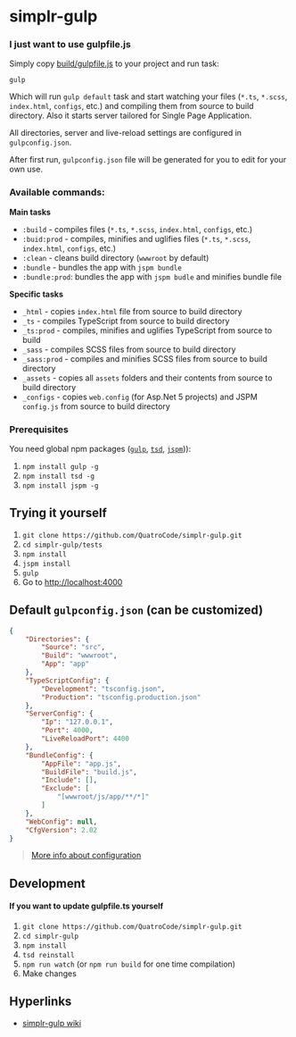 # simplr-gulp

### I just want to use gulpfile.js
Simply copy [build/gulpfile.js](https://github.com/QuatroCode/simplr-gulp/blob/master/build/gulpfile.js) to your project and run task:
```
gulp
```
Which will run `gulp default` task and start watching your files (`*.ts`, `*.scss`, `index.html`, `configs`, etc.) and compiling them from source to build directory. Also it starts server tailored for Single Page Application.

All directories, server and live-reload settings are configured in `gulpconfig.json`.

After first run, `gulpconfig.json` file will be generated for you to edit for your own use.

### Available commands:
**Main tasks**
* `:build` - compiles files (`*.ts`, `*.scss`, `index.html`, `configs`, etc.)
* `:buid:prod` - compiles, minifies and uglifies files (`*.ts`, `*.scss`, `index.html`, `configs`, etc.)
* `:clean` - cleans build directory (`wwwroot` by default)
* `:bundle` - bundles the app with `jspm bundle`
* `:bundle:prod`: bundles the app with `jspm budle` and minifies bundle file

**Specific tasks**
* `_html` - copies `index.html` file from source to build directory
* `_ts` - compiles TypeScript from source to build directory
* `_ts:prod` - compiles, minifies and uglifies TypeScript from source to build
* `_sass` - compiles SCSS files from source to build directory
* `_sass:prod` - compiles and minifies SCSS files from source to build directory
* `_assets` - copies all `assets` folders and their contents from source to build directory
* `_configs` - copies `web.config` (for Asp.Net 5 projects) and JSPM `config.js` from source to build directory

### Prerequisites
You need global npm packages ([`gulp`](https://github.com/gulpjs/gulp), [`tsd`](https://github.com/DefinitelyTyped/tsd), [`jspm`](https://github.com/jspm/jspm-cli))):

1. `npm install gulp -g`
2. `npm install tsd -g`
3. `npm install jspm -g`

## Trying it yourself
1. `git clone https://github.com/QuatroCode/simplr-gulp.git`
2. `cd simplr-gulp/tests`
3. `npm install`
4. `jspm install`
5. `gulp`
6. Go to [http://localhost:4000](http://localhost:4000)

## Default `gulpconfig.json` (can be customized)
```json
{
    "Directories": {
        "Source": "src",
        "Build": "wwwroot",
        "App": "app"
    },
    "TypeScriptConfig": {
        "Development": "tsconfig.json",
        "Production": "tsconfig.production.json"
    },
    "ServerConfig": {
        "Ip": "127.0.0.1",
        "Port": 4000,
        "LiveReloadPort": 4400
    },
    "BundleConfig": {
        "AppFile": "app.js",
        "BuildFile": "build.js",
        "Include": [],
        "Exclude": [
            "[wwwroot/js/app/**/*]"
        ]
    },
    "WebConfig": null,
    "CfgVersion": 2.02
}
```
> [More info about configuration](https://github.com/QuatroCode/simplr-gulp/wiki/Configuration)

## Development
#### If you want to update gulpfile.ts yourself
1. `git clone https://github.com/QuatroCode/simplr-gulp.git`
2. `cd simplr-gulp`
3. `npm install`
3. `tsd reinstall`
4. `npm run watch` (or `npm run build` for one time compilation)
5. Make changes


## Hyperlinks
* [simplr-gulp wiki](https://github.com/QuatroCode/simplr-gulp/wiki)
